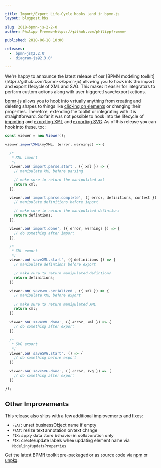 ```yaml
---

title: Import/Export Life-Cycle hooks land in bpmn-js
layout: blogpost.hbs

slug: 2018-bpmn-js-2-2-0
author: Philipp Fromme<https://github.com/philippfromme>

published: 2018-06-18 10:00

releases:
  - 'bpmn-js@2.2.0'
  - 'diagram-js@2.3.0'

---
```



<p class="introduction">
  We're happy to announce the latest release of our [BPMN modeling toolkit](https://github.com/bpmn-io/bpmn-js) allowing you to hook into the import and export lifecycle of XML and SVG. This makes it easier for integrators to perform custom actions along with user triggered save/export actions.
</p>

<!-- continue -->

[bpmn-js](https://github.com/bpmn-io/bpmn-js) allows you to hook into virtually anything from creating and deleting shapes to things like [clicking on elements](https://github.com/bpmn-io/bpmn-js-examples/tree/master/interaction) or changing their properties. Therefore, extending the toolkit or integrating with it is straightforward. So far it was not possible to hook into the lifecycle of [importing](https://github.com/bpmn-io/bpmn-js/blob/master/lib/Viewer.js#L157) and [exporting XML](https://github.com/bpmn-io/bpmn-js/blob/master/lib/Viewer.js#L218) and [exporting SVG](https://github.com/bpmn-io/bpmn-js/blob/master/lib/Viewer.js#L274). As of this release you can hook into these, too:

```javascript
const viewer = new Viewer();

viewer.importXML(myXML, (error, warnings) => {

  /*
   * XML import
   */
  viewer.on('import.parse.start', ({ xml }) => {
    // manipulate XML before parsing

    // make sure to return the manipulated xml
    return xml;
  });

  viewer.on('import.parse.complete', ({ error, definitions, context }) => {
    // manipulate definitions before import

    // make sure to return the manipulated defintions
    return defintions;
  });

  viewer.on('import.done', ({ error, warnings }) => {
    // do something after import
  });

  /*
   * XML export
   */
  viewer.on('saveXML.start', ({ definitions }) => {
    // manipulate defintions before export

    // make sure to return manipulated defintions
    return definitions;
  });

  viewer.on('saveXML.serialized', ({ xml }) => {
    // manipulate XML before export

    // make sure to return manipulated XML
    return xml;
  });

  viewer.on('saveXML.done', ({ error, xml }) => {
    // do something after export
  });

  /*
   * SVG export
   */
  viewer.on('saveSVG.start', () => {
    // do something before export
  });

  viewer.on('saveSVG.done', ({ error, svg }) => {
    // do something after export
  });

});
```

## Other Improvements

This release also ships with a few additional improvements and fixes:

* `FEAT`: unset businessObject name if empty
* `FEAT`: resize text annotation on text change
* `FIX`: apply data store behavior in collaboration only
* `FIX`: create/update labels when updating element name via `Modeling#updateProperties`

Get the latest BPMN toolkit pre-packaged or as source code via [npm](https://www.npmjs.com/package/bpmn-js) or [unpkg](https://unpkg.com/bpmn-js/).